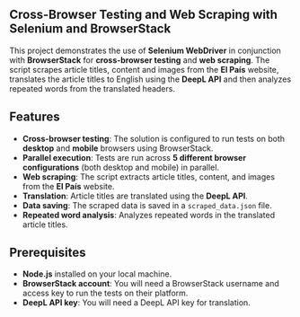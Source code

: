 ## Cross-Browser Testing and Web Scraping with Selenium and BrowserStack

This project demonstrates the use of **Selenium WebDriver** in conjunction with **BrowserStack** for **cross-browser testing** and **web scraping**. The script scrapes article titles, content and images from the **El País** website, translates the article titles to English using the **DeepL API** and then analyzes repeated words from the translated headers.

## Features

- **Cross-browser testing**: The solution is configured to run tests on both **desktop** and **mobile** 
                             browsers using BrowserStack.
- **Parallel execution**: Tests are run across **5 different browser configurations** (both desktop and mobile) 
                          in parallel.
- **Web scraping**: The script extracts article titles, content, and images from the **El País** website.
- **Translation**: Article titles are translated using the **DeepL API**.
- **Data saving**: The scraped data is saved in a `scraped_data.json` file.
- **Repeated word analysis**: Analyzes repeated words in the translated article titles.

## Prerequisites

- **Node.js** installed on your local machine.
- **BrowserStack account**: You will need a BrowserStack username and access key to run the tests on their 
                            platform.
- **DeepL API key**: You will need a DeepL API key for translation.
